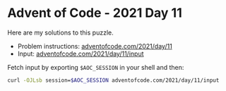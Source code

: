 # Advent of Code - 2021 Day 11
Here are my solutions to this puzzle.

* Problem instructions: [adventofcode.com/2021/day/11](https://adventofcode.com/2021/day/11)
* Input: [adventofcode.com/2021/day/11/input](https://adventofcode.com/2021/day/11/input)

Fetch input by exporting `$AOC_SESSION` in your shell and then:
```bash
curl -OJLsb session=$AOC_SESSION adventofcode.com/2021/day/11/input
```
